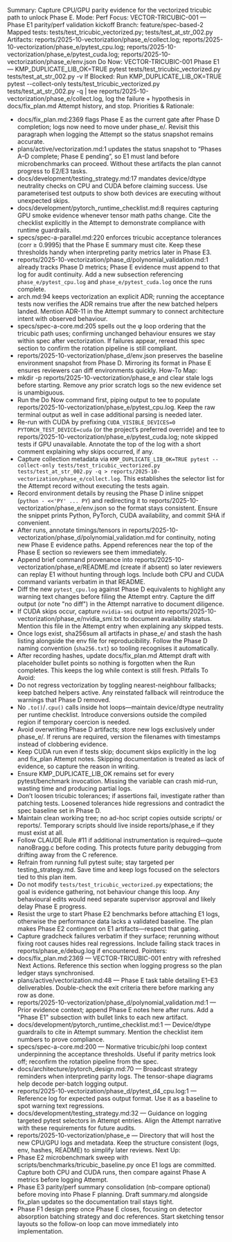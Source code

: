 Summary: Capture CPU/GPU parity evidence for the vectorized tricubic path to unlock Phase E.
Mode: Perf
Focus: VECTOR-TRICUBIC-001 — Phase E1 parity/perf validation kickoff
Branch: feature/spec-based-2
Mapped tests: tests/test_tricubic_vectorized.py; tests/test_at_str_002.py
Artifacts: reports/2025-10-vectorization/phase_e/collect.log; reports/2025-10-vectorization/phase_e/pytest_cpu.log; reports/2025-10-vectorization/phase_e/pytest_cuda.log; reports/2025-10-vectorization/phase_e/env.json
Do Now: VECTOR-TRICUBIC-001 Phase E1 — KMP_DUPLICATE_LIB_OK=TRUE pytest tests/test_tricubic_vectorized.py tests/test_at_str_002.py -v
If Blocked: Run KMP_DUPLICATE_LIB_OK=TRUE pytest --collect-only tests/test_tricubic_vectorized.py tests/test_at_str_002.py -q | tee reports/2025-10-vectorization/phase_e/collect.log, log the failure + hypothesis in docs/fix_plan.md Attempt history, and stop.
Priorities & Rationale:
- docs/fix_plan.md:2369 flags Phase E as the current gate after Phase D completion; logs now need to move under phase_e/.
  Revisit this paragraph when logging the Attempt so the status snapshot remains accurate.
- plans/active/vectorization.md:1 updates the status snapshot to “Phases A–D complete; Phase E pending”, so E1 must land before microbenchmarks can proceed.
  Without these artifacts the plan cannot progress to E2/E3 tasks.
- docs/development/testing_strategy.md:17 mandates device/dtype neutrality checks on CPU and CUDA before claiming success.
  Use parameterised test outputs to show both devices are executing without unexpected skips.
- docs/development/pytorch_runtime_checklist.md:8 requires capturing GPU smoke evidence whenever tensor math paths change.
  Cite the checklist explicitly in the Attempt to demonstrate compliance with runtime guardrails.
- specs/spec-a-parallel.md:220 enforces tricubic acceptance tolerances (corr ≥ 0.9995) that the Phase E summary must cite.
  Keep these thresholds handy when interpreting parity metrics later in Phase E3.
- reports/2025-10-vectorization/phase_d/polynomial_validation.md:1 already tracks Phase D metrics; Phase E evidence must append to that log for audit continuity.
  Add a new subsection referencing `phase_e/pytest_cpu.log` and `phase_e/pytest_cuda.log` once the runs complete.
- arch.md:94 keeps vectorization an explicit ADR; running the acceptance tests now verifies the ADR remains true after the new batched helpers landed.
  Mention ADR-11 in the Attempt summary to connect architecture intent with observed behaviour.
- specs/spec-a-core.md:205 spells out the φ loop ordering that the tricubic path uses; confirming unchanged behaviour ensures we stay within spec after vectorization.
  If failures appear, reread this spec section to confirm the rotation pipeline is still compliant.
- reports/2025-10-vectorization/phase_d/env.json preserves the baseline environment snapshot from Phase D.
  Mirroring its format in Phase E ensures reviewers can diff environments quickly.
How-To Map:
- mkdir -p reports/2025-10-vectorization/phase_e and clear stale logs before starting.
  Remove any prior scratch logs so the new evidence set is unambiguous.
- Run the Do Now command first, piping output to tee to populate reports/2025-10-vectorization/phase_e/pytest_cpu.log.
  Keep the raw terminal output as well in case additional parsing is needed later.
- Re-run with CUDA by prefixing `CUDA_VISIBLE_DEVICES=0 PYTORCH_TEST_DEVICE=cuda` (or the project’s preferred override) and tee to reports/2025-10-vectorization/phase_e/pytest_cuda.log; note skipped tests if GPU unavailable.
  Annotate the top of the log with a short comment explaining why skips occurred, if any.
- Capture collection metadata via `KMP_DUPLICATE_LIB_OK=TRUE pytest --collect-only tests/test_tricubic_vectorized.py tests/test_at_str_002.py -q > reports/2025-10-vectorization/phase_e/collect.log`.
  This establishes the selector list for the Attempt record without executing the tests again.
- Record environment details by reusing the Phase D inline snippet (`python - <<'PY' ... PY`) and redirecting it to reports/2025-10-vectorization/phase_e/env.json so the format stays consistent.
  Ensure the snippet prints Python, PyTorch, CUDA availability, and commit SHA if convenient.
- After runs, annotate timings/tensors in reports/2025-10-vectorization/phase_d/polynomial_validation.md for continuity, noting new Phase E evidence paths.
  Append references near the top of the Phase E section so reviewers see them immediately.
- Append brief command provenance into reports/2025-10-vectorization/phase_e/README.md (create if absent) so later reviewers can replay E1 without hunting through logs.
  Include both CPU and CUDA command variants verbatim in that README.
- Diff the new `pytest_cpu.log` against Phase D equivalents to highlight any warning text changes before filing the Attempt entry.
  Capture the diff output (or note "no diff") in the Attempt narrative to document diligence.
- If CUDA skips occur, capture `nvidia-smi` output into reports/2025-10-vectorization/phase_e/nvidia_smi.txt to document availability status.
  Mention this file in the Attempt entry when explaining any skipped tests.
- Once logs exist, sha256sum all artifacts in phase_e/ and stash the hash listing alongside the env file for reproducibility.
  Follow the Phase D naming convention (`sha256.txt`) so tooling recognises it automatically.
- After recording hashes, update docs/fix_plan.md Attempt draft with placeholder bullet points so nothing is forgotten when the Run completes.
  This keeps the log while context is still fresh.
Pitfalls To Avoid:
- Do not regress vectorization by toggling nearest-neighbour fallbacks; keep batched helpers active.
  Any reinstated fallback will reintroduce the warnings that Phase D removed.
- No `.to()`/`.cpu()` calls inside hot loops—maintain device/dtype neutrality per runtime checklist.
  Introduce conversions outside the compiled region if temporary coercion is needed.
- Avoid overwriting Phase D artifacts; store new logs exclusively under phase_e/.
  If reruns are required, version the filenames with timestamps instead of clobbering evidence.
- Keep CUDA run even if tests skip; document skips explicitly in the log and fix_plan Attempt notes.
  Skipping documentation is treated as lack of evidence, so capture the reason in writing.
- Ensure KMP_DUPLICATE_LIB_OK remains set for every pytest/benchmark invocation.
  Missing the variable can crash mid-run, wasting time and producing partial logs.
- Don’t loosen tricubic tolerances; if assertions fail, investigate rather than patching tests.
  Loosened tolerances hide regressions and contradict the spec baseline set in Phase D.
- Maintain clean working tree; no ad-hoc script copies outside scripts/ or reports/.
  Temporary scripts should live inside reports/phase_e if they must exist at all.
- Follow CLAUDE Rule #11 if additional instrumentation is required—quote nanoBragg.c before coding.
  This protects future parity debugging from drifting away from the C reference.
- Refrain from running full pytest suite; stay targeted per testing_strategy.md.
  Save time and keep logs focused on the selectors tied to this plan item.
- Do not modify `tests/test_tricubic_vectorized.py` expectations; the goal is evidence gathering, not behaviour change this loop.
  Any behavioural edits would need separate supervisor approval and likely delay Phase E progress.
- Resist the urge to start Phase E2 benchmarks before attaching E1 logs, otherwise the performance data lacks a validated baseline.
  The plan makes Phase E2 contingent on E1 artifacts—respect that gating.
- Capture gradcheck failures verbatim if they surface; rerunning without fixing root causes hides real regressions.
  Include failing stack traces in reports/phase_e/debug.log if encountered.
Pointers:
- docs/fix_plan.md:2369 — VECTOR-TRICUBIC-001 entry with refreshed Next Actions.
  Reference this section when logging progress so the plan ledger stays synchronised.
- plans/active/vectorization.md:48 — Phase E task table detailing E1–E3 deliverables.
  Double-check the exit criteria there before marking any row as done.
- reports/2025-10-vectorization/phase_d/polynomial_validation.md:1 — Prior evidence context; append Phase E notes here after runs.
  Add a "Phase E1" subsection with bullet links to each new artifact.
- docs/development/pytorch_runtime_checklist.md:1 — Device/dtype guardrails to cite in Attempt summary.
  Mention the checklist item numbers to prove compliance.
- specs/spec-a-core.md:200 — Normative tricubic/phi loop context underpinning the acceptance thresholds.
  Useful if parity metrics look off; reconfirm the rotation pipeline from the spec.
- docs/architecture/pytorch_design.md:70 — Broadcast strategy reminders when interpreting parity logs.
  The tensor-shape diagrams help decode per-batch logging output.
- reports/2025-10-vectorization/phase_d/pytest_d4_cpu.log:1 — Reference log for expected pass output format.
  Use it as a baseline to spot warning text regressions.
- docs/development/testing_strategy.md:32 — Guidance on logging targeted pytest selectors in Attempt entries.
  Align the Attempt narrative with these requirements for future audits.
- reports/2025-10-vectorization/phase_e — Directory that will host the new CPU/GPU logs and metadata.
  Keep the structure consistent (logs, env, hashes, README) to simplify later reviews.
Next Up:
- Phase E2 microbenchmark sweep with scripts/benchmarks/tricubic_baseline.py once E1 logs are committed.
  Capture both CPU and CUDA runs, then compare against Phase A metrics before logging Attempt.
- Phase E3 parity/perf summary consolidation (nb-compare optional) before moving into Phase F planning.
  Draft summary.md alongside fix_plan updates so the documentation trail stays tight.
- Phase F1 design prep once Phase E closes, focusing on detector absorption batching strategy and doc references.
  Start sketching tensor layouts so the follow-on loop can move immediately into implementation.

